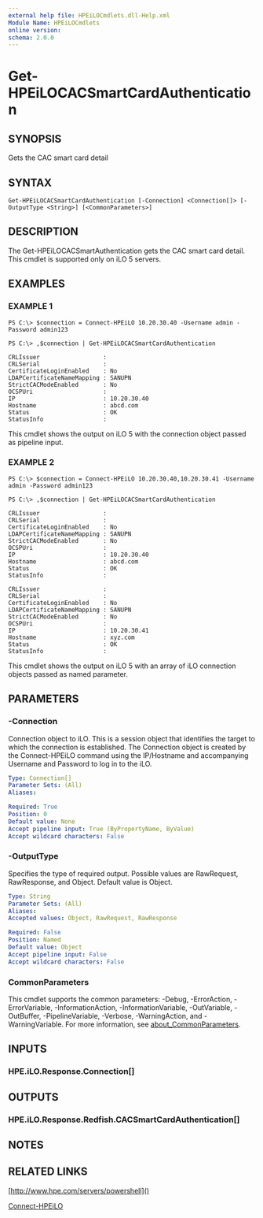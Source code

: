 ```yaml
---
external help file: HPEiLOCmdlets.dll-Help.xml
Module Name: HPEiLOCmdlets
online version:
schema: 2.0.0
---
```


# Get-HPEiLOCACSmartCardAuthentication

## SYNOPSIS
Gets the CAC smart card detail

## SYNTAX

```
Get-HPEiLOCACSmartCardAuthentication [-Connection] <Connection[]> [-OutputType <String>] [<CommonParameters>]
```

## DESCRIPTION
The Get-HPEiLOCACSmartAuthentication gets the CAC smart card detail.
This cmdlet is supported only on iLO 5 servers.

## EXAMPLES

### EXAMPLE 1
```
PS C:\> $connection = Connect-HPEiLO 10.20.30.40 -Username admin -Password admin123 

PS C:\> ,$connection | Get-HPEiLOCACSmartCardAuthentication

CRLIssuer                  : 
CRLSerial                  : 
CertificateLoginEnabled    : No
LDAPCertificateNameMapping : SANUPN
StrictCACModeEnabled       : No
OCSPUri                    : 
IP                         : 10.20.30.40
Hostname                   : abcd.com
Status                     : OK
StatusInfo                 :
```

This cmdlet shows the output on iLO 5 with the connection object passed as pipeline input.

### EXAMPLE 2
```
PS C:\> $connection = Connect-HPEiLO 10.20.30.40,10.20.30.41 -Username admin -Password admin123 

PS C:\> ,$connection | Get-HPEiLOCACSmartCardAuthentication

CRLIssuer                  : 
CRLSerial                  : 
CertificateLoginEnabled    : No
LDAPCertificateNameMapping : SANUPN
StrictCACModeEnabled       : No
OCSPUri                    : 
IP                         : 10.20.30.40
Hostname                   : abcd.com
Status                     : OK
StatusInfo                 : 

CRLIssuer                  : 
CRLSerial                  : 
CertificateLoginEnabled    : No
LDAPCertificateNameMapping : SANUPN
StrictCACModeEnabled       : No
OCSPUri                    : 
IP                         : 10.20.30.41
Hostname                   : xyz.com
Status                     : OK
StatusInfo                 :
```

This cmdlet shows the output on iLO 5 with an array of iLO connection objects passed as named parameter.

## PARAMETERS

### -Connection
Connection object to iLO.
This is a session object that identifies the target to which the connection is established.
The Connection object is created by the Connect-HPEiLO command using the IP/Hostname and accompanying Username and Password to log in to the iLO.

```yaml
Type: Connection[]
Parameter Sets: (All)
Aliases:

Required: True
Position: 0
Default value: None
Accept pipeline input: True (ByPropertyName, ByValue)
Accept wildcard characters: False
```

### -OutputType
Specifies the type of required output.
Possible values are RawRequest, RawResponse, and Object.
Default value is Object.

```yaml
Type: String
Parameter Sets: (All)
Aliases:
Accepted values: Object, RawRequest, RawResponse

Required: False
Position: Named
Default value: Object
Accept pipeline input: False
Accept wildcard characters: False
```

### CommonParameters
This cmdlet supports the common parameters: -Debug, -ErrorAction, -ErrorVariable, -InformationAction, -InformationVariable, -OutVariable, -OutBuffer, -PipelineVariable, -Verbose, -WarningAction, and -WarningVariable. For more information, see [about_CommonParameters](http://go.microsoft.com/fwlink/?LinkID=113216).

## INPUTS

### HPE.iLO.Response.Connection[]
## OUTPUTS

### HPE.iLO.Response.Redfish.CACSmartCardAuthentication[]
## NOTES

## RELATED LINKS

[http://www.hpe.com/servers/powershell]()

[Connect-HPEiLO]()


